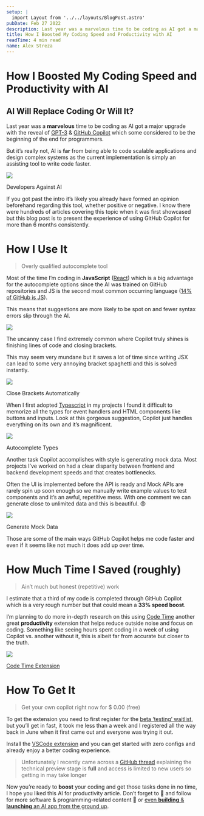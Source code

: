 ```yaml
---
setup: |
  import Layout from '../../layouts/BlogPost.astro'
pubDate: Feb 27 2022
description: Last year was a marvelous time to be coding as AI got a major upgrade with the reveal of GPT-3 & GitHub Copilot which some considered to be the beginning of the end for programmers. But it’s really…
title: How I Boosted My Coding Speed and Productivity with AI
readTime: 4 min read
name: Alex Streza
---
```


# How I Boosted My Coding Speed and Productivity with AI

## AI Will Replace Coding Or Will It?

Last year was a **marvelous** time to be coding as AI got a major upgrade with the reveal of [GPT-3](https://openai.com/api/) & [GitHub Copilot](https://copilot.github.com/) which some considered to be the beginning of the end for programmers.

But it’s really not, AI is **far** from being able to code scalable applications and design complex systems as the current implementation is simply an assisting tool to write code faster.

![](https://miro.medium.com/max/1000/0*TQ1yHsl5OpYuGD1v.jpg)

Developers Against AI

If you got past the intro it’s likely you already have formed an opinion beforehand regarding this tool, whether positive or negative. I know there were hundreds of articles covering this topic when it was first showcased but this blog post is to present the experience of using GitHub Copilot for more than 6 months consistently.

# How I Use It

> Overly qualified autocomplete tool

Most of the time I’m coding in **JavaScript** ([React](https://reactjs.org/)) which is a big advantage for the autocomplete options since the AI was trained on GitHub repositories and JS is the second most common occurring language ([14% of GitHub is JS](https://madnight.github.io/githut/#/pull_requests/2021/4)).

This means that suggestions are more likely to be spot on and fewer syntax errors slip through the AI.

![](https://miro.medium.com/max/1400/1*vYCWqAGwRpLGzPl_lsAr6A.png)

The uncanny case I find extremely common where Copilot truly shines is finishing lines of code and closing brackets.

This may seem very mundane but it saves a lot of time since writing JSX can lead to some very annoying bracket spaghetti and this is solved instantly.

![](https://miro.medium.com/max/1400/0*QKzhlnIOHSWJOu9g.png)

Close Brackets Automatically

When I first adopted [Typescript](https://github.com/typescript-cheatsheets/react) in my projects I found it difficult to memorize all the types for event handlers and HTML components like buttons and inputs. Look at this gorgeous suggestion, Copilot just handles everything on its own and it’s magnificent.

![](https://miro.medium.com/max/1400/0*v5efVvKBZm8rtECj.png)

Autocomplete Types

Another task Copilot accomplishes with style is generating mock data. Most projects I’ve worked on had a clear disparity between frontend and backend development speeds and that creates bottlenecks.

Often the UI is implemented before the API is ready and Mock APIs are rarely spin up soon enough so we manually write example values to test components and it’s an awful, repetitive mess. With one comment we can generate close to unlimited data and this is beautiful. 😍

![](https://miro.medium.com/max/1400/0*sy1X-y7NUpiEUvvy.png)

Generate Mock Data

Those are some of the main ways GitHub Copilot helps me code faster and even if it seems like not much it does add up over time.

# How Much Time I Saved (roughly)

> Ain’t much but honest (repetitive) work

I estimate that a third of my code is completed through GitHub Copilot which is a very rough number but that could mean a **33% speed boost**.

I’m planning to do more in-depth research on this using [Code Time](https://www.software.com/code-editors/visual-studio-code) another great **productivity** extension that helps reduce outside noise and focus on coding. Something like seeing hours spent coding in a week of using Copilot vs. another without it, this is albeit far from accurate but closer to the truth.

![](https://miro.medium.com/max/1400/1*GARm5kZKXjcF75exvcBfaA.png)

[Code Time Extension](https://www.software.com/product/code-time)

# How To Get It

> Get your own copilot right now for $ 0.00 (free)

To get the extension you need to first register for the [beta ‘testing’ waitlist](https://github.com/features/copilot/signup), but you’ll get in fast, it took me less than a week and I registered all the way back in June when it first came out and everyone was trying it out.

Install the [VSCode extension](https://marketplace.visualstudio.com/items?itemName=GitHub.copilot) and you can get started with zero configs and already enjoy a better coding experience.

> Unfortunately I recently came across a [GitHub thread](https://github.com/github/feedback/discussions/9342) explaining the technical preview stage is **full** and access is limited to new users so getting in may take longer

Now you’re ready to **boost** your coding and get those tasks done in no time, I hope you liked this AI for productivity article. Don’t forget to 👏 and follow for more software & programming-related content 💜 or [even **building** & **launching** an AI app from the ground up](https://medium.com/r?url=https%3A%2F%2Fjavascript.plainenglish.io%2Fhow-i-launched-a-saas-in-60-days-with-an-empty-pocket-313aa59c3e78).
